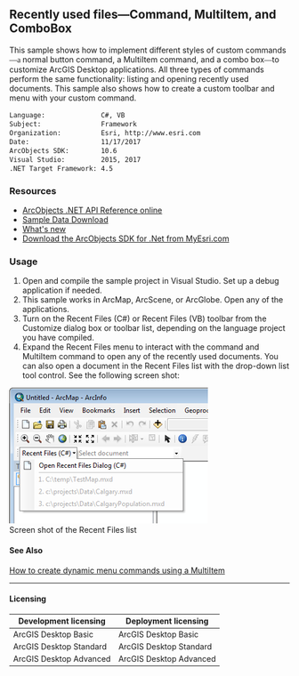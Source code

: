 ## Recently used files—Command, MultiItem, and ComboBox

This sample shows how to implement different styles of custom commands<font face="Verdana" xmlns="http://www.w3.org/1999/xhtml" xmlns:my="http://schemas.microsoft.com/office/infopath/2003/myXSD/2006-02-10T23:25:53">—a </font>normal button command, a MultiItem command, and a combo box<font face="Verdana" xmlns="http://www.w3.org/1999/xhtml" xmlns:my="http://schemas.microsoft.com/office/infopath/2003/myXSD/2006-02-10T23:25:53">—</font>to customize ArcGIS Desktop applications. All three types of commands perform the same functionality: listing and opening recently used documents. This sample also shows how to create a custom toolbar and menu with your custom command.   


<!-- TODO: Fill this section below with metadata about this sample-->
```
Language:              C#, VB
Subject:               Framework
Organization:          Esri, http://www.esri.com
Date:                  11/17/2017
ArcObjects SDK:        10.6
Visual Studio:         2015, 2017
.NET Target Framework: 4.5
```

### Resources

* [ArcObjects .NET API Reference online](http://desktop.arcgis.com/en/arcobjects/latest/net/webframe.htm)  
* [Sample Data Download](../../releases)  
* [What's new](http://desktop.arcgis.com/en/arcobjects/latest/net/webframe.htm#05247c04-bfd9-4e36-ae09-bc6e833c3b14.htm)  
* [Download the ArcObjects SDK for .Net from MyEsri.com](https://my.esri.com/)  

### Usage
1. Open and compile the sample project in Visual Studio. Set up a debug application if needed.  
1. This sample works in ArcMap, ArcScene, or ArcGlobe. Open any of the applications.  
1. Turn on the Recent Files (C#) or Recent Files (VB) toolbar from the Customize dialog box or toolbar list, depending on the language project you have compiled.  
1. Expand the Recent Files menu to interact with the command and MultiItem command to open any of the recently used documents. You can also open a document in the Recent Files list with the drop-down list tool control. See the following screen shot:  



![Screen shot of the Recent Files list](images/pic1.png)  
Screen shot of the Recent Files list  




#### See Also  
[How to create dynamic menu commands using a MultiItem](http://desktop.arcgis.com/search/?q=How%20to%20create%20dynamic%20menu%20commands%20using%20a%20MultiItem&p=0&language=en&product=arcobjects-sdk-dotnet&version=&n=15&collection=help)  


---------------------------------

#### Licensing  
| Development licensing | Deployment licensing | 
| ------------- | ------------- | 
| ArcGIS Desktop Basic | ArcGIS Desktop Basic |  
| ArcGIS Desktop Standard | ArcGIS Desktop Standard |  
| ArcGIS Desktop Advanced | ArcGIS Desktop Advanced |  


